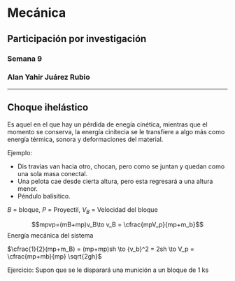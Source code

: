 # Mecánica
## Participación por investigación
### Semana 9
### Alan Yahir Juárez Rubio

---
## Choque ihelástico

Es aquel en el que hay un pérdida de enegía cinética, mientras que el momento se conserva, la energía cinítecia se le transfiere a algo más como energía térmica, sonora y deformaciones del material.

Ejemplo:

- Dis travías van hacia otro, chocan, pero como se juntan y quedan como una sola masa conectal.
- Una pelota cae desde cierta altura, pero esta regresará a una altura menor.
- Péndulo balísitico.

$B$ = bloque, $P$ = Proyectil, $V_B$ = Velocidad del bloque

$$mpvp=(mB+mp)v_B\to v_B = \cfrac{mpV_p}{mp+m_b}$$
Energía mecánica del sistema

$\cfrac{1}{2}(mp+m_B) = (mp+mp)sh \to {v_b}^2 = 2sh \to V_p = \cfrac{mp+mb}{mp} \sqrt{2gh}$

Ejercicio: Supon que se le disparará una munición a un bloque de $1\text{ ks}$